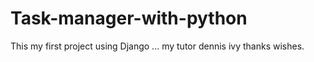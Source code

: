 # Task-manager-with-python
This my first project using Django ... my tutor dennis ivy thanks wishes.

